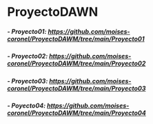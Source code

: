 # ProyectoDAWN
 
##### - Proyecto01: https://github.com/moises-coronel/ProyectoDAWM/tree/main/Proyecto01

##### - Proyecto02: https://github.com/moises-coronel/ProyectoDAWM/tree/main/Proyecto02

##### - Proyecto03: https://github.com/moises-coronel/ProyectoDAWM/tree/main/Proyecto03

##### - Poyecto04: https://github.com/moises-coronel/ProyectoDAWM/tree/main/Proyecto04
